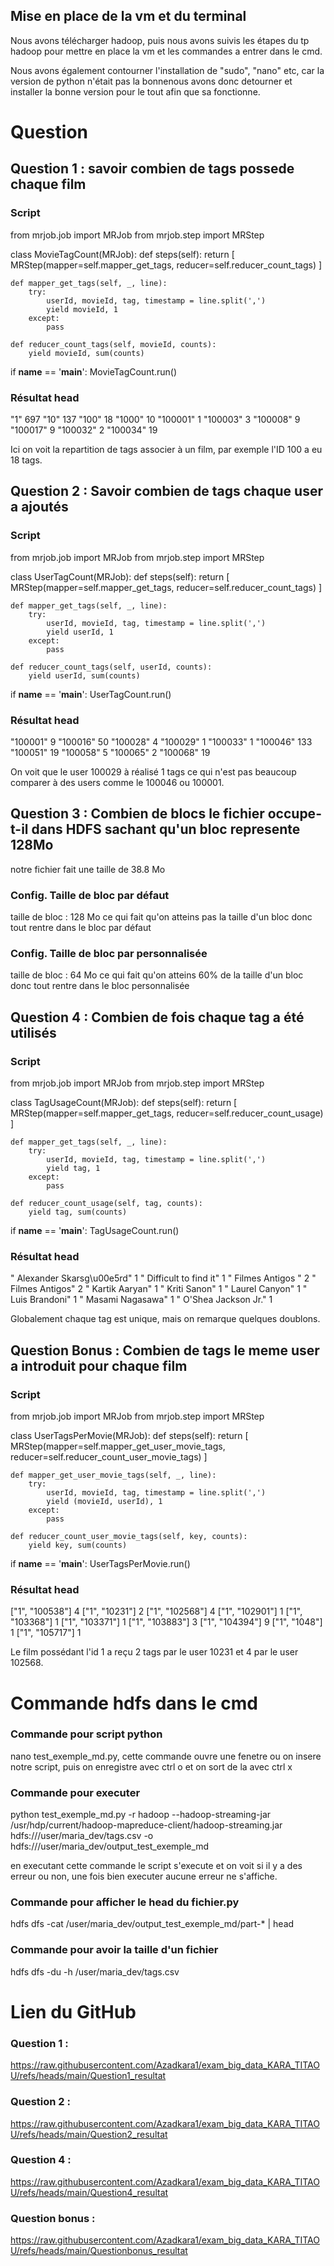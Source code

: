 ## Mise en place de la vm et du terminal
Nous avons télécharger hadoop, puis nous avons suivis les étapes du tp hadoop pour mettre en place la vm et les commandes a entrer dans le cmd. 

Nous avons également contourner l'installation de "sudo", "nano" etc, car la version de python n'était pas la bonnenous avons donc detourner et installer la bonne version pour le tout afin que sa fonctionne. 

# Question

## Question 1 :  savoir combien de tags possede chaque film

### Script 

from mrjob.job import MRJob
from mrjob.step import MRStep

class MovieTagCount(MRJob):
    def steps(self):
        return [
            MRStep(mapper=self.mapper_get_tags,
                   reducer=self.reducer_count_tags)
        ]

    def mapper_get_tags(self, _, line):
        try:
            userId, movieId, tag, timestamp = line.split(',')
            yield movieId, 1
        except:
            pass

    def reducer_count_tags(self, movieId, counts):
        yield movieId, sum(counts)

if __name__ == '__main__':
    MovieTagCount.run()

### Résultat head 

"1"     697
"10"    137
"100"   18
"1000"  10
"100001"        1
"100003"        3
"100008"        9
"100017"        9
"100032"        2
"100034"        19

Ici on voit la repartition de tags associer à un film, par exemple l'ID 100 a eu 18 tags.

## Question 2 : Savoir combien de tags chaque user a ajoutés

### Script 
from mrjob.job import MRJob
from mrjob.step import MRStep

class UserTagCount(MRJob):
    def steps(self):
        return [
            MRStep(mapper=self.mapper_get_tags,
                   reducer=self.reducer_count_tags)
        ]

    def mapper_get_tags(self, _, line):
        try:
            userId, movieId, tag, timestamp = line.split(',')
            yield userId, 1
        except:
            pass

    def reducer_count_tags(self, userId, counts):
        yield userId, sum(counts)

if __name__ == '__main__':
    UserTagCount.run()


### Résultat head

"100001"        9
"100016"        50
"100028"        4
"100029"        1
"100033"        1
"100046"        133
"100051"        19
"100058"        5
"100065"        2
"100068"        19

On voit que le user 100029 à réalisé 1 tags ce qui n'est pas beaucoup comparer à des users comme le 100046 ou 100001.
## Question 3 : Combien de blocs le fichier occupe-t-il dans HDFS sachant qu'un bloc represente 128Mo


notre fichier fait une taille de 38.8 Mo

### Config. Taille de bloc par défaut
taille de bloc : 128 Mo
ce qui fait qu'on atteins pas la taille d'un bloc donc tout rentre dans le bloc par défaut

### Config. Taille de bloc par personnalisée
taille de bloc : 64 Mo
ce qui fait qu'on atteins 60% de la taille d'un bloc donc tout rentre dans le bloc personnalisée

## Question 4 : Combien de fois chaque tag a été utilisés

### Script 
from mrjob.job import MRJob
from mrjob.step import MRStep

class TagUsageCount(MRJob):
    def steps(self):
        return [
            MRStep(mapper=self.mapper_get_tags,
                   reducer=self.reducer_count_usage)
        ]

    def mapper_get_tags(self, _, line):
        try:
            userId, movieId, tag, timestamp = line.split(',')
            yield tag, 1
        except:
            pass

    def reducer_count_usage(self, tag, counts):
        yield tag, sum(counts)

if __name__ == '__main__':
    TagUsageCount.run()


### Résultat head

" Alexander Skarsg\u00e5rd"     1
" Difficult to find it" 1
" Filmes Antigos "      2
" Filmes Antigos"       2
" Kartik Aaryan"        1
" Kriti Sanon"  1
" Laurel Canyon"        1
" Luis Brandoni"        1
" Masami Nagasawa"      1
" O'Shea Jackson Jr."   1

Globalement chaque tag est unique, mais on remarque quelques doublons.

## Question Bonus : Combien de tags le meme user a introduit pour chaque film

### Script 
from mrjob.job import MRJob
from mrjob.step import MRStep

class UserTagsPerMovie(MRJob):
    def steps(self):
        return [
            MRStep(mapper=self.mapper_get_user_movie_tags,
                   reducer=self.reducer_count_user_movie_tags)
        ]

    def mapper_get_user_movie_tags(self, _, line):
        try:
            userId, movieId, tag, timestamp = line.split(',')
            yield (movieId, userId), 1
        except:
            pass

    def reducer_count_user_movie_tags(self, key, counts):
        yield key, sum(counts)

if __name__ == '__main__':
    UserTagsPerMovie.run()

### Résultat head

["1", "100538"] 4
["1", "10231"]  2
["1", "102568"] 4
["1", "102901"] 1
["1", "103368"] 1
["1", "103371"] 1
["1", "103883"] 3
["1", "104394"] 9
["1", "1048"]   1
["1", "105717"] 1

Le film possédant l'id 1 a reçu 2 tags par le user 10231 et 4 par le user 102568.

# Commande hdfs dans le cmd

### Commande pour script python 

nano test_exemple_md.py, cette commande ouvre une fenetre ou on insere notre script, puis on enregistre avec ctrl o et on sort de la avec ctrl x

### Commande pour executer

python test_exemple_md.py -r hadoop --hadoop-streaming-jar /usr/hdp/current/hadoop-mapreduce-client/hadoop-streaming.jar hdfs:///user/maria_dev/tags.csv -o hdfs:///user/maria_dev/output_test_exemple_md

en executant cette commande le script s'execute et on voit si il y a des erreur ou non, une fois bien executer aucune erreur ne s'affiche.

### Commande pour afficher le head du fichier.py

hdfs dfs -cat /user/maria_dev/output_test_exemple_md/part-* | head

### Commande pour avoir la taille d'un fichier

hdfs dfs -du -h /user/maria_dev/tags.csv

# Lien du GitHub

### Question 1 :
https://raw.githubusercontent.com/Azadkara1/exam_big_data_KARA_TITAOU/refs/heads/main/Question1_resultat

### Question 2 : 

https://raw.githubusercontent.com/Azadkara1/exam_big_data_KARA_TITAOU/refs/heads/main/Question2_resultat


### Question 4 : 

https://raw.githubusercontent.com/Azadkara1/exam_big_data_KARA_TITAOU/refs/heads/main/Question4_resultat

### Question bonus : 

https://raw.githubusercontent.com/Azadkara1/exam_big_data_KARA_TITAOU/refs/heads/main/Questionbonus_resultat